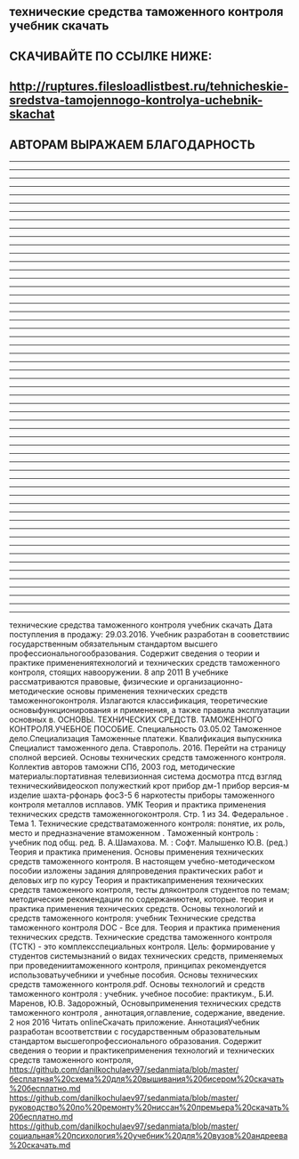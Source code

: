 технические средства таможенного контроля учебник скачать
--------------------------------------------------
СКАЧИВАЙТЕ ПО ССЫЛКЕ НИЖЕ:
--------------------------------------------------
http://ruptures.filesloadlistbest.ru/tehnicheskie-sredstva-tamojennogo-kontrolya-uchebnik-skachat
--------------------------------------------------
АВТОРАМ ВЫРАЖАЕМ БЛАГОДАРНОСТЬ
--------------------------------------------------
--------------------------------------------------
--------------------------------------------------
--------------------------------------------------
--------------------------------------------------
--------------------------------------------------
--------------------------------------------------
--------------------------------------------------
--------------------------------------------------
--------------------------------------------------
--------------------------------------------------
--------------------------------------------------
--------------------------------------------------
--------------------------------------------------
--------------------------------------------------
--------------------------------------------------
--------------------------------------------------
--------------------------------------------------
--------------------------------------------------
--------------------------------------------------
--------------------------------------------------
--------------------------------------------------
--------------------------------------------------
--------------------------------------------------
--------------------------------------------------
--------------------------------------------------
--------------------------------------------------
--------------------------------------------------
--------------------------------------------------
--------------------------------------------------
--------------------------------------------------
--------------------------------------------------
--------------------------------------------------
--------------------------------------------------
--------------------------------------------------
--------------------------------------------------
--------------------------------------------------
--------------------------------------------------
--------------------------------------------------
--------------------------------------------------
--------------------------------------------------
--------------------------------------------------
--------------------------------------------------
--------------------------------------------------
--------------------------------------------------
--------------------------------------------------
--------------------------------------------------
--------------------------------------------------
--------------------------------------------------
--------------------------------------------------
--------------------------------------------------
--------------------------------------------------
--------------------------------------------------
--------------------------------------------------
--------------------------------------------------
--------------------------------------------------
технические средства таможенного контроля учебник скачать Дата поступления в продажу: 29.03.2016. Учебник разработан в сооветствиис государственным обязательным стандартом высшего профессиональногообразования. Содержит сведения о теории и практике применениятехнологий и технических средств таможенного контроля, стоящих навооружении. 8 апр 2011  В учебнике рассматриваются правовые, физические и организационно-методические основы применения технических средств таможенногоконтроля. Излагаются классификация, теоретические основыфункционирования и применения, а также правила эксплуатации основных в. ОСНОВЫ. ТЕХНИЧЕСКИХ СРЕДСТВ. ТАМОЖЕННОГО КОНТРОЛЯ.УЧЕБНОЕ ПОСОБИЕ. Специальность 03.05.02  Таможенное дело.Специализация Таможенные платежи. Квалификация выпускника Специалист таможенного дела. Ставрополь. 2016. Перейти на страницу сполной версией. Основы технических средств таможенного контроля. Коллектив авторов таможни СПб, 2003 год, методические материалы:портативная телевизионная система досмотра птсд взгляд техническийвидеоскоп полужесткий крот прибор дм-1 прибор версия-м изделие шахта-рфонарь фос3-5 6 наркотесты приборы таможенного контроля металлов исплавов. УМК Теория и практика применения технических средств таможенногоконтроля. Стр. 1 из 34. Федеральное . Тема 1. Технические средстватаможенного контроля: понятие, их роль, место и предназначение втаможенном . Таможенный контроль : учебник  под общ. ред. В. А.Шамахова.  М. : Софт. Малышенко Ю.В. (ред.) Теория и практика применения. Основы применения технических средств таможенного контроля. В настоящем учебно-методическом пособии изложены задания дляпроведения практических работ и деловых игр по курсу Теория и практикаприменения технических средств таможенного контроля, тесты дляконтроля студентов по темам; методические рекомендации по содержаниютем, которые. теория и практика применения технических средств. Основы технологий и средств таможенного контроля: учебник
Технические средства таможенного контроля DOC - Все для. Теория и практика применения технических средств. Технические средства таможенного контроля (ТСТК) - это комплексспециальных  контроля. Цель: формирование у студентов системызнаний о видах технических средств, применяемых при проведениитаможенного контроля, принципах  рекомендуется использоватьучебники и учебные пособия. Основы технических средств таможенного контроля.pdf. Основы технологий и средств таможенного контроля : учебник. учебное пособие: практикум., Б.И. Маренов, Ю.В. Задорожный, Основыприменения технических средств таможенного контроля , аннотация,оглавление, содержание, введение. 2 ноя 2016  Читать onlineСкачать приложение. АннотацияУчебник разработан всоответствии с государственным образовательным стандартом высшегопрофессионального образования. Содержит сведения о теории и практикеприменения технологий и технических средств таможенного контроля,
https://github.com/danilkochulaev97/sedanmiata/blob/master/бесплатная%20схема%20для%20вышивания%20бисером%20скачать%20бесплатно.md
https://github.com/danilkochulaev97/sedanmiata/blob/master/руководство%20по%20ремонту%20ниссан%20премьера%20скачать%20бесплатно.md
https://github.com/danilkochulaev97/sedanmiata/blob/master/социальная%20психология%20учебник%20для%20вузов%20андреева%20скачать.md